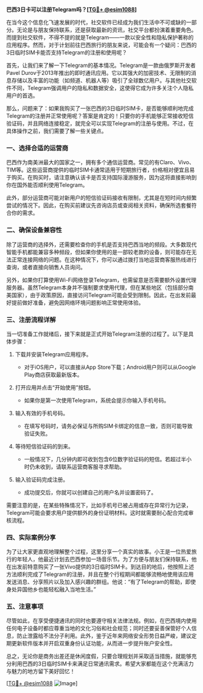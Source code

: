 **巴西3日卡可以注册Telegram吗？[[TG💪+ @esim1088](https://t.me/s/esim1088)]**

在当今这个信息化飞速发展的时代，社交软件已经成为我们生活中不可或缺的一部分。无论是与朋友保持联系，还是获取最新的资讯，社交平台都扮演着重要角色。而提到社交软件，不得不提的就是Telegram——一款以安全性和隐私保护著称的应用程序。然而，对于计划前往巴西旅行的朋友来说，可能会有一个疑问：巴西的3日临时SIM卡能否支持Telegram的注册和使用呢？

首先，让我们来了解一下Telegram的基本情况。Telegram是一款由俄罗斯开发者Pavel Durov于2013年推出的即时通讯应用。它以其强大的加密技术、无限制的消息存储以及丰富的功能（如频道、机器人等）吸引了全球数亿用户。与其他社交软件不同，Telegram强调用户的隐私和数据安全，这使得它成为许多关注个人隐私用户的首选。

那么，问题来了：如果我购买了一张巴西的3日临时SIM卡，是否能够顺利地完成Telegram的注册并正常使用呢？答案是肯定的！只要你的手机能够正常接收短信验证码，并且网络连接稳定，就完全可以实现Telegram的注册与使用。不过，在具体操作之前，我们需要了解一些关键点。

### 一、选择合适的运营商

巴西作为南美洲最大的国家之一，拥有多个通信运营商。常见的有Claro、Vivo、TIM等。这些运营商提供的临时SIM卡通常适用于短期旅行者，价格相对便宜且易于购买。在购买时，请注意确认该卡是否支持国际漫游服务，因为这将直接影响到你在国外能否顺利使用Telegram。

此外，部分运营商可能对新用户的短信验证码接收有限制，尤其是在短时间内频繁尝试的情况下。因此，在购买前建议先咨询店员或查阅相关资料，确保所选套餐符合你的需求。

### 二、确保设备兼容性

除了运营商的选择外，还需要检查你的手机是否支持巴西当地的频段。大多数现代智能手机都能兼容多种频段，但如果你使用的是一部较老款的设备，则可能存在无法正常连接网络的问题。在这种情况下，你可以通过拨打当地运营商客服热线进行查询，或者直接向销售人员询问。

另外，如果你打算使用Wi-Fi网络登录Telegram，也需留意是否需要额外设置代理服务器。虽然Telegram本身并不强制要求使用代理，但在某些地区（包括部分南美国家），由于政策原因，直接访问Telegram可能会受到限制。因此，在出发前最好提前做好准备，避免因网络环境问题影响正常使用体验。

### 三、注册流程详解

当一切准备工作就绪后，接下来就是正式开始Telegram注册的过程了。以下是具体步骤：

1. 下载并安装Telegram应用程序。
   - 对于iOS用户，可以直接从App Store下载；Android用户则可以从Google Play商店获取最新版本。
   
2. 打开应用并点击“开始使用”按钮。
   - 如果你是第一次使用Telegram，系统会提示你输入手机号码。

3. 输入有效的手机号码。
   - 在填写号码时，请务必保证与所购SIM卡绑定的信息一致，否则可能导致验证失败。

4. 等待短信验证码的到来。
   - 一般情况下，几分钟内即可收到包含6位数字验证码的短信。若超过半小时仍未收到，请联系运营商客服寻求帮助。

5. 输入验证码完成注册。
   - 成功提交后，你就可以创建自己的用户名并设置密码了。

需要注意的是，在某些特殊情况下，比如手机号已被占用或存在异常行为记录，Telegram可能会要求用户提供额外的身份证明材料。这时就需要耐心配合完成审核流程。

### 四、实际案例分享

为了让大家更直观地理解整个过程，这里分享一个真实的故事。小王是一位热爱旅行的年轻人，他最近计划去巴西参加一场音乐节。为了方便与朋友们保持联系，他在出发前特意购买了一张Vivo提供的3日临时SIM卡。到达目的地后，他按照上述方法顺利完成了Telegram的注册，并且在整个行程期间都能够流畅地使用该应用发送消息、分享照片以及加入感兴趣的群组。他说：“有了Telegram的帮助，即使身处异国他乡也能轻松融入当地生活。”

### 五、注意事项

尽管如此，在享受便捷通讯的同时也要遵守相关法律法规。例如，在巴西境内使用任何电子设备时都应尊重当地的文化习俗和社会规范；同时还要妥善保管好个人信息，防止泄露给不法分子利用。此外，鉴于近年来网络安全形势日益严峻，建议定期更新软件版本并开启双重身份认证功能，从而进一步提升账户安全性。

总之，无论你是商务出差还是休闲度假，只要合理规划并采取适当措施，就能够充分利用巴西的3日临时SIM卡来满足日常通讯需求。希望大家都能在这个充满活力与魅力的地方留下美好回忆！

[[TG💪+ @esim1088](https://t.me/s/esim1088) ![Image](https://i.postimg.cc/4NQfJmqS/Snipaste-2025-05-13-00-14-12.png)]